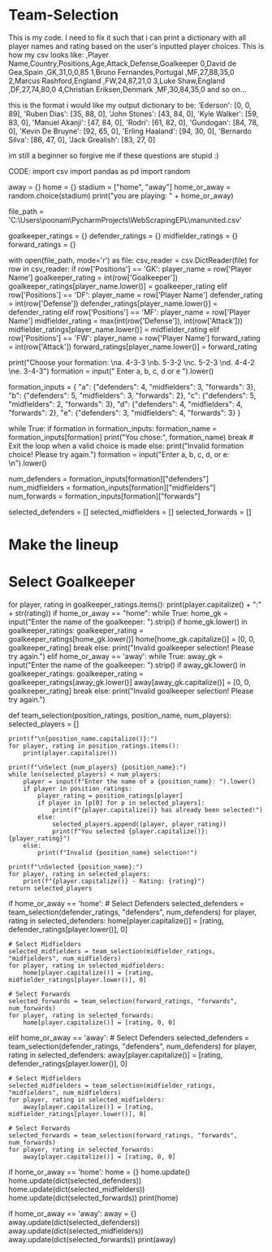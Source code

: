# Team-Selection
This is my code. I need to fix it such that i can print a dictionary with all player names and rating based on the user's inputted player choices. 
This is how my csv looks like: 
,Player Name,Country,Positions,Age,Attack,Defense,Goalkeeper
0,David de Gea,Spain  ,GK,31,0,0,85
1,Bruno Fernandes,Portugal  ,MF,27,88,35,0
2,Marcus Rashford,England  ,FW,24,87,21,0
3,Luke Shaw,England  ,DF,27,74,80,0
4,Christian Eriksen,Denmark  ,MF,30,84,35,0
and so on...

this is the format i would like my output dictionary to be:
'Ederson': [0, 0, 89],
       'Ruben Dias': [35, 88, 0],
       'John Stones': [43, 84, 0],
       'Kyle Walker': [59, 83, 0],
       'Manuel Akanji': [47, 84, 0],
       'Rodri': [61, 82, 0],
       'Gundogan': [84, 78, 0],
       'Kevin De Bruyne': [92, 65, 0],
       'Erling Haaland': [94, 30, 0],
       'Bernardo Silva': [86, 47, 0],
       'Jack Grealish': [83, 27, 0]
       
 im still a beginner so forgive me if these questions are stupid :)
 
 
 CODE:
 import csv
import pandas as pd
import random

away = {}
home = {}
stadium = ["home", "away"]
home_or_away = random.choice(stadium)
print("you are playing: " + home_or_away)

file_path = 'C:\\Users\\poonam\\PycharmProjects\\WebScrapingEPL\\manunited.csv'

goalkeeper_ratings = {}
defender_ratings = {}
midfielder_ratings = {}
forward_ratings = {}

with open(file_path, mode='r') as file:
    csv_reader = csv.DictReader(file)
    for row in csv_reader:
        if row['Positions'] == 'GK':
            player_name = row['Player Name']
            goalkeeper_rating = int(row['Goalkeeper'])
            goalkeeper_ratings[player_name.lower()] = goalkeeper_rating
        elif row['Positions'] == 'DF':
            player_name = row['Player Name']
            defender_rating = int(row['Defense'])
            defender_ratings[player_name.lower()] = defender_rating
        elif row['Positions'] == 'MF':
            player_name = row['Player Name']
            midfielder_rating = max(int(row['Defense']), int(row['Attack']))
            midfielder_ratings[player_name.lower()] = midfielder_rating
        elif row['Positions'] == 'FW':
            player_name = row['Player Name']
            forward_rating = int(row['Attack'])
            forward_ratings[player_name.lower()] = forward_rating


print("Choose your formation: \na. 4-3-3 \nb. 5-3-2 \nc. 5-2-3 \nd. 4-4-2 \ne. 3-4-3")
formation = input(" Enter a, b, c, d or e ").lower()

formation_inputs = {
    "a": {"defenders": 4, "midfielders": 3, "forwards": 3},
    "b": {"defenders": 5, "midfielders": 3, "forwards": 2},
    "c": {"defenders": 5, "midfielders": 2, "forwards": 3},
    "d": {"defenders": 4, "midfielders": 4, "forwards": 2},
    "e": {"defenders": 3, "midfielders": 4, "forwards": 3}
}

while True:
    if formation in formation_inputs:
        formation_name = formation_inputs[formation]
        print("You chose:", formation_name)
        break  # Exit the loop when a valid choice is made
    else:
        print("Invalid formation choice! Please try again.")
        formation = input("Enter a, b, c, d, or e: \n").lower()

num_defenders = formation_inputs[formation]["defenders"]
num_midfielders = formation_inputs[formation]["midfielders"]
num_forwards = formation_inputs[formation]["forwards"]

selected_defenders = []
selected_midfielders = []
selected_forwards = []

# Make the lineup

# Select Goalkeeper
for player, rating in goalkeeper_ratings.items():
    print(player.capitalize() + ":" + str(rating))
if home_or_away == "home":
    while True:
        home_gk = input("Enter the name of the goalkeeper: ").strip()
        if home_gk.lower() in goalkeeper_ratings:
            goalkeeper_rating = goalkeeper_ratings[home_gk.lower()]
            home[home_gk.capitalize()] = [0, 0, goalkeeper_rating]
            break
        else:
            print("Invalid goalkeeper selection! Please try again.")
elif home_or_away == 'away':
    while True:
        away_gk = input("Enter the name of the goalkeeper: ").strip()
        if away_gk.lower() in goalkeeper_ratings:
            goalkeeper_rating = goalkeeper_ratings[away_gk.lower()]
            away[away_gk.capitalize()] = [0, 0, goalkeeper_rating]
            break
        else:
            print("Invalid goalkeeper selection! Please try again.")


def team_selection(position_ratings, position_name, num_players):
    selected_players = []

    print(f"\n{position_name.capitalize()}:")
    for player, rating in position_ratings.items():
        print(player.capitalize())

    print(f"\nSelect {num_players} {position_name}:")
    while len(selected_players) < num_players:
        player = input(f"Enter the name of a {position_name}: ").lower()
        if player in position_ratings:
            player_rating = position_ratings[player]
            if player in [p[0] for p in selected_players]:
                print(f"{player.capitalize()} has already been selected!")
            else:
                selected_players.append((player, player_rating))
                print(f"You selected {player.capitalize()}: {player_rating}")
        else:
            print(f"Invalid {position_name} selection!")

    print(f"\nSelected {position_name}:")
    for player, rating in selected_players:
        print(f"{player.capitalize()} - Rating: {rating}")
    return selected_players


if home_or_away == 'home':
    # Select Defenders
    selected_defenders = team_selection(defender_ratings, "defenders", num_defenders)
    for player, rating in selected_defenders:
        home[player.capitalize()] = [rating, defender_ratings[player.lower()], 0]

    # Select Midfielders
    selected_midfielders = team_selection(midfielder_ratings, "midfielders", num_midfielders)
    for player, rating in selected_midfielders:
        home[player.capitalize()] = [rating, midfielder_ratings[player.lower()], 0]

    # Select Forwards
    selected_forwards = team_selection(forward_ratings, "forwards", num_forwards)
    for player, rating in selected_forwards:
        home[player.capitalize()] = [rating, 0, 0]
elif home_or_away == 'away':
    # Select Defenders
    selected_defenders = team_selection(defender_ratings, "defenders", num_defenders)
    for player, rating in selected_defenders:
        away[player.capitalize()] = [rating, defender_ratings[player.lower()], 0]

    # Select Midfielders
    selected_midfielders = team_selection(midfielder_ratings, "midfielders", num_midfielders)
    for player, rating in selected_midfielders:
        away[player.capitalize()] = [rating, midfielder_ratings[player.lower()], 0]

    # Select Forwards
    selected_forwards = team_selection(forward_ratings, "forwards", num_forwards)
    for player, rating in selected_forwards:
        away[player.capitalize()] = [rating, 0, 0]


if home_or_away == 'home':
    home = {}
    home.update()
    home.update(dict(selected_defenders))
    home.update(dict(selected_midfielders))
    home.update(dict(selected_forwards))
    print(home)

if home_or_away == 'away':
    away = {}
    away.update(dict(selected_defenders))
    away.update(dict(selected_midfielders))
    away.update(dict(selected_forwards))
    print(away)


       
       
